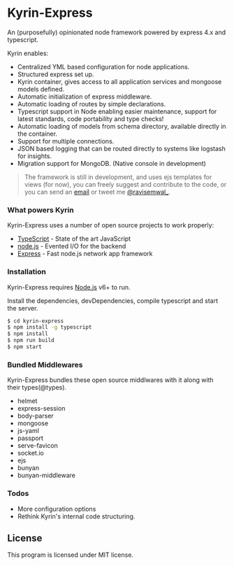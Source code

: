 # Kyrin-Express
An (purposefully) opinionated node framework powered by express 4.x and typescript. 

Kyrin enables:
  - Centralized YML based configuration for node applications.
  - Structured express set up.
  - Kyrin container, gives access to all application services and mongoose models defined.
  - Automatic initialization of express middleware.
  - Automatic loading of routes by simple declarations.
  - Typescript support in Node enabling easier maintenance, support for latest standards, code portability and type checks!
  - Automatic loading of models from schema directory, available directly in the container.
  - Support for multiple connections.
  - JSON based logging that can be routed directly to systems like logstash for insights.
  - Migration support for MongoDB. (Native console in development)

> The framework is still in development, and uses ejs templates for views (for now), you can freely suggest and contribute to the code, or you can send an [email] or tweet me [@ravisemwal_].


### What powers Kyrin

Kyrin-Express uses a number of open source projects to work properly:

* [TypeScript] - State of the art JavaScript
* [node.js] - Evented I/O for the backend
* [Express] - Fast node.js network app framework

### Installation

Kyrin-Express requires [Node.js](https://nodejs.org/) v6+ to run.

Install the dependencies, devDependencies, compile typescript and start the server.

```sh
$ cd kyrin-express
$ npm install -g typescript
$ npm install
$ npm run build
$ npm start
```


### Bundled Middlewares

Kyrin-Express bundles these open source middlwares with it along with their types(@types).

* helmet
* express-session
* body-parser
* mongoose
* js-yaml
* passport
* serve-favicon
* socket.io
* ejs
* bunyan
* bunyan-middleware

### Todos
 - More configuration options
 - Rethink Kyrin's internal code structuring.

License
----
This program is licensed under MIT license.


[//]: # (These are reference links used in the body of this note and get stripped out when the markdown processor does its job. There is no need to format nicely because it shouldn't be seen. Thanks SO - http://stackoverflow.com/questions/4823468/store-comments-in-markdown-syntax)


   [email]: <mailto:ravisemwal@outlook.com>
   [git-repo-url]: <https://github.com/nodejs/node>
   [TypeScript]: <https://www.typescriptlang.org/>
   [node.js]: <http://nodejs.org>

   [express]: <http://expressjs.com>

   [@ravisemwal_]: <https://twitter.com/ravisemwal_>
